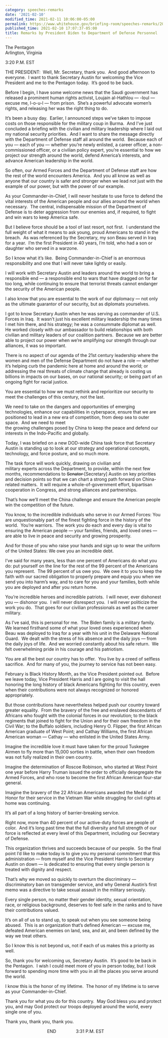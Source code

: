 ```yaml
---
category: speeches-remarks
date: '2021-02-10'
modified_time: 2021-02-11 10:06:00-05:00
permalink: https://www.whitehouse.gov/briefing-room/speeches-remarks/2021/02/10/remarks-by-president-biden-to-department-of-defense-personnel/
published_time: 2021-02-10 17:07:37-05:00
title: Remarks by President Biden to Department of Defense Personnel
---
```

 
The Pentagon  
Arlington, Virginia

3:20 P.M. EST

THE PRESIDENT:  Well, Mr. Secretary, thank you.  And good afternoon to
everyone.  I want to thank Secretary Austin for welcoming the Vice
President and me to the Pentagon today.  It’s good to be back.  
  
Before I begin, I have some welcome news that the Saudi government has
released a prominent human rights activist, Loujain al-Hathlou — -loul —
excuse me, l-o-u-l — from prison.  She’s a powerful advocate women’s
rights, and releasing her was the right thing to do.  
  
It’s been a busy day.  Earlier, I announced steps we’ve taken to impose
costs on those responsible for the military coup in Burma.  And I’ve
just concluded a briefing with the civilian and military leadership
where I laid out my national security priorities.  And I want to share
the message directly with the Department of Defense staff all around the
world.  Because each of you — each of you — whether you’re newly
enlisted, a career officer, a non-commissioned officer, or a civilian
policy expert, you’re essential to how we project our strength around
the world, defend America’s interests, and advance American leadership
in the world.  
  
So often, our Armed Forces and the Department of Defense staff are how
the rest of the world encounters America.  And you all know as well as
anyone that our country is safer and stronger when we lead not just with
the example of our power, but with the power of our example.  
  
As your Commander-in-Chief, I will never hesitate to use force to defend
the vital interests of the American people and our allies around the
world when necessary.  The central, indispensable mission of the
Department of Defense is to deter aggression from our enemies and, if
required, to fight and win wars to keep America safe.  
  
But I believe force should be a tool of last resort, not first.  I
understand the full weight of what it means to ask young, proud
Americans to stand in the breach.  As was referenced by the Secretary,
my son Beau served in Iraq for a year.  I’m the first President in 40
years, I’m told, who had a son or daughter who served in a warzone.  
  
So I know what it’s like.  Being Commander-in-Chief is an enormous
responsibility and one that I will never take lightly or easily.  
  
I will work with Secretary Austin and leaders around the world to bring
a responsible end — a responsible end to wars that have dragged on for
far too long, while continuing to ensure that terrorist threats cannot
endanger the security of the American people.  
  
I also know that you are essential to the work of our diplomacy — not
only as the ultimate guarantor of our security, but as diplomats
yourselves.   
  
I got to know Secretary Austin when he was serving as commander of U.S.
Forces in Iraq.  It wasn’t just his excellent military leadership the
many times I met him there, and his strategy; he was a consummate
diplomat as well.  He worked closely with our ambassador to build
relationships with both civilian and military leaders of our coalition
partners.  Because we are better able to project our power when we’re
amplifying our strength through our alliances, it was so important.  
  
There is no aspect of our agenda of the 21st century leadership where
the women and men of the Defense Department do not have a role — whether
it’s helping curb the pandemic here at home and around the world; or
addressing the real threats of climate change that already is costing us
billions in impacts on our bases, on our national security; or being
part of an ongoing fight for racial justice.  
  
You are essential to how we must rethink and reprioritize our security
to meet the challenges of this century, not the last.  
  
We need to take on the dangers and opportunities of emerging
technologies, enhance our capabilities in cyberspace, ensure that we are
positioned to lead in a new era of competition, from deep sea to outer
space.  And we need to meet  
the growing challenges posed by China to keep the peace and defend our
interests in the Indo-Pacific and globally.  
  
Today, I was briefed on a new DOD-wide China task force that Secretary
Austin is standing up to look at our strategy and operational concepts,
technology, and force posture, and so much more.  
  
The task force will work quickly, drawing on civilian and  
military experts across the Department, to provide, within the next few
months, recommendations to <s>Senator </s>\[Secretary\] Austin on key
priorities and decision points so that we can chart a strong path
forward on China-related matters.  It will require a whole-of-government
effort, bipartisan cooperation in Congress, and strong alliances and
partnerships.  
  
That’s how we’ll meet the China challenge and ensure the American people
win the competition of the future.  
  
You know, to the incredible individuals who serve in our Armed Forces:
You are unquestionably part of the finest fighting force in the history
of the world.  You’re warriors.  The work you do each and every day is
vital to ensuring the American people — your families, friends, and
loved ones — are able to live in peace and security and growing
prosperity.  
  
And for those of you who raise your hands and sign up to wear the
uniform of the United States: We owe you an incredible debt.   
  
I’ve said for many years, less than one percent of Americans do what you
do: put yourself on the line for the rest of the 99 percent of the
Americans you represent.  The 99 percent of us owe you.  We owe it to
you to keep the faith with our sacred obligation to properly prepare and
equip you when we send you into harm’s way, and to care for you and your
families, both while you are deployed and after you return home.  
  
You’re incredible heroes and incredible patriots.  I will never, ever
dishonest you — dishonor you.  I will never disrespect you.  I will
never politicize the work you do.  That goes for our civilian
professionals as well as the career military.  
  
As I’ve said, this is personal for me.  The Biden family is a military
family.  We learned firsthand some of what your loved ones experienced
when Beau was deployed to Iraq for a year with his unit in the Delaware
National Guard.  We dealt with the stress of his absence and the daily
joys — from the daily joys of life.  And we worried constantly about his
safe return.  We felt overwhelming pride in his courage and his
patriotism.    
  
You are all the best our country has to offer.  You live by a creed of
selfless sacrifice.  And for many of you, the journey to service has not
been easy.  
  
February is Black History Month, as the Vice President pointed out. 
Before we leave today, Vice President Harris and I are going to visit
the hall honoring the long history of black Americans fighting for this
country, even when their contributions were not always recognized or
honored appropriately.  
  
But those contributions have nevertheless helped push our country toward
greater equality.  From the bravery of the free and enslaved descendants
of Africans who fought with the colonial forces in our revolution; to
the black regiments that joined to fight for the Union and for their own
freedom in the Civil War; to the Buffalo soldiers, including Henry O.
Flipper, the first African American graduate of West Point; and Cathay
Williams, the first African American woman — Cathay — who enlisted in
the United States Army.   
  
Imagine the incredible love it must have taken for the proud Tuskegee
Airmen to fly more than 15,000 sorties in battle, when their own freedom
was not fully realized in their own country.  
  
Imagine the determination of Roscoe Robinson, who started at West Point
one year before Harry Truman issued the order to officially desegregate
the Armed Forces, and who rose to become the first African American
four-star general.  
  
Imagine the bravery of the 22 African Americans awarded the Medal of
Honor for their service in the Vietnam War while struggling for civil
rights at home was continuing.   
  
It’s all part of a long history of barrier-breaking service.  
  
Right now, more than 40 percent of our active-duty forces are people of
color.  And it’s long past time that the full diversity and full
strength of our force is reflected at every level of this Department,
including our Secretary of Defense.   
  
This organization thrives and succeeds because of our people.  So the
final point I’d like to make today is to give you my personal commitment
that this administration — from myself and the Vice President Harris to
Secretary Austin on down — is dedicated to ensuring that every single
person is treated with dignity and respect.  
  
That’s why we moved so quickly to overturn the discriminary —
discriminatory ban on transgender service, and why General Austin’s
first memo was a directive to take sexual assault in the military
seriously.  
  
Every single person, no matter their gender identity, sexual
orientation, race, or religious background, deserves to feel safe in the
ranks and to have their contributions valued.  
  
It’s on all of us to stand up, to speak out when you see someone being
abused.  This is an organization that’s defined American — excuse me,
defeated American enemies on land, sea, and air, and been defined by the
way we treat others.  
  
So I know this is not beyond us, not if each of us makes this a priority
as well.  
  
So, thank you for welcoming us, Secretary Austin.  It’s good to be back
in the Pentagon.  I wish I could meet more of you in person today, but I
look forward to spending more time with you in all the places you serve
around the world.  
  
I know this is the honor of my lifetime.  The honor of my lifetime is to
serve as your Commander-in-Chief.  
  
Thank you for what you do for this country.  May God bless you and
protect you, and may God protect our troops deployed around the world,
every single one of you.  
  
Thank you, thank you, thank you.  
  
                                  END                3:31 P.M. EST
